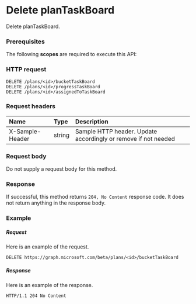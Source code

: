 # Delete planTaskBoard

Delete planTaskBoard.
### Prerequisites
The following **scopes** are required to execute this API: 
### HTTP request
<!-- { "blockType": "ignored" } -->
```http
DELETE /plans/<id>/bucketTaskBoard
DELETE /plans/<id>/progressTaskBoard
DELETE /plans/<id>/assignedToTaskBoard

```
### Request headers
| Name       | Type | Description|
|:---------------|:--------|:----------|
| X-Sample-Header  | string  | Sample HTTP header. Update accordingly or remove if not needed|

### Request body
Do not supply a request body for this method.


### Response
If successful, this method returns `204, No Content` response code. It does not return anything in the response body.

### Example
##### Request
Here is an example of the request.
<!-- {
  "blockType": "request",
  "name": "delete_plantaskboard"
}-->
```http
DELETE https://graph.microsoft.com/beta/plans/<id>/bucketTaskBoard
```
##### Response
Here is an example of the response.
<!-- {
  "blockType": "response",
  "truncated": false
} -->
```http
HTTP/1.1 204 No Content
```

<!-- uuid: 8fcb5dbc-d5aa-4681-8e31-b001d5168d79
2015-10-25 14:57:30 UTC -->
<!-- {
  "type": "#page.annotation",
  "description": "Delete planTaskBoard",
  "keywords": "",
  "section": "documentation",
  "tocPath": ""
}-->